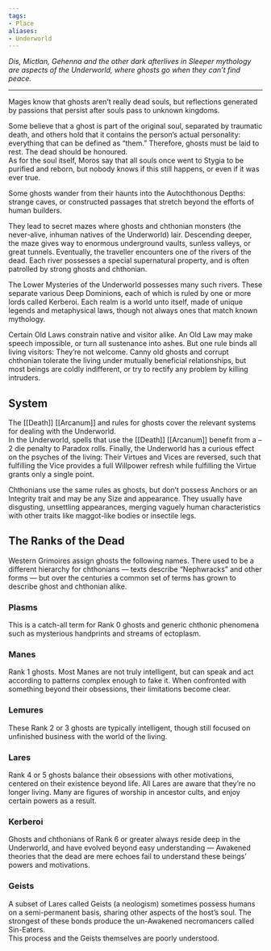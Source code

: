 ```yaml
---
tags:
- Place
aliases:
- Underworld
---
```


_Dis, Mictlan, Gehenna and the other dark afterlives in Sleeper mythology are aspects of the Underworld, where ghosts go when they can’t find peace._

---

Mages know that ghosts aren’t really dead souls, but reflections generated by passions that persist after souls pass to unknown kingdoms.

Some believe that a ghost is part of the original soul, separated by traumatic death, and others hold that it contains the person’s actual personality: everything that can be defined as “them.” Therefore, ghosts must be laid to rest. The dead should be honoured.\
As for the soul itself, Moros say that all souls once went to Stygia to be purified and reborn, but nobody knows if this still happens, or even if it was ever true.

Some ghosts wander from their haunts into the Autochthonous Depths: strange caves, or constructed passages that stretch beyond the efforts of human builders. 

They lead to secret mazes where ghosts and chthonian monsters (the never-alive, inhuman natives of the Underworld) lair. Descending deeper, the maze gives way to enormous underground vaults, sunless valleys, or great tunnels. Eventually, the traveller encounters one of the rivers of the dead. Each river possesses a special supernatural property, and is often patrolled by strong ghosts and chthonian.

The Lower Mysteries of the Underworld possesses many such rivers. These separate various Deep Dominions, each of which is ruled by one or more lords called Kerberoi. Each realm is a world unto itself, made of unique legends and metaphysical laws, though not always ones that match known mythology.

Certain Old Laws constrain native and visitor alike. An Old Law may make speech impossible, or turn all sustenance into ashes. But one rule binds all living visitors: They’re not welcome. Canny old ghosts and corrupt chthonian tolerate the living under mutually beneficial relationships, but most beings are coldly indifferent, or try to rectify any problem by killing intruders.

## System

The [[Death]] [[Arcanum]] and rules for ghosts cover the relevant systems for dealing with the Underworld.\
In the Underworld, spells that use the [[Death]] [[Arcanum]] benefit from a –2 die penalty to Paradox rolls. Finally, the Underworld has a curious effect on the psyches of the living: Their Virtues and Vices are reversed, such that fulfilling the Vice provides a full Willpower refresh while fulfilling the Virtue grants only a single point.

Chthonians use the same rules as ghosts, but don’t possess Anchors or an Integrity trait and may be any Size and appearance. They usually have disgusting, unsettling appearances, merging vaguely human characteristics with other traits like maggot-like bodies or insectile legs.

## The Ranks of the Dead

Western Grimoires assign ghosts the following names. There used to be a different hierarchy for chthonians — texts describe “Nephwracks” and other forms — but over the centuries a common set of terms has grown to describe ghost and chthonian alike.

### Plasms

This is a catch-all term for Rank 0 ghosts and generic chthonic phenomena such as mysterious handprints and streams of ectoplasm.

### Manes

Rank 1 ghosts. Most Manes are not truly intelligent, but can speak and act according to patterns complex enough to fake it. When confronted with something beyond their obsessions, their limitations become clear.

### Lemures

These Rank 2 or 3 ghosts are typically intelligent, though still focused on unfinished business with the world of the living.

### Lares

Rank 4 or 5 ghosts balance their obsessions with other motivations, centered on their existence beyond life. All Lares are aware that they’re no longer living. Many are figures of worship in ancestor cults, and enjoy certain powers as a result.

### Kerberoi

Ghosts and chthonians of Rank 6 or greater always reside deep in the Underworld, and have evolved beyond easy understanding — Awakened theories that the dead are mere echoes fail to understand these beings’ powers and motivations.

### Geists

A subset of Lares called Geists (a neologism) sometimes possess humans on a semi-permanent basis, sharing other aspects of the host’s soul. The strongest of these bonds produce the un-Awakened necromancers called Sin-Eaters.\
This process and the Geists themselves are poorly understood.